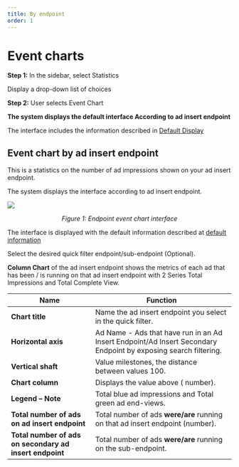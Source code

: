 ```yaml
---
title: By endpoint
order: 1
---
```


# Event charts

**Step 1:** In the sidebar, select Statistics

Display a drop-down list of choices

**Step 2:** User selects Event Chart

**The system displays the default interface According to ad insert endpoint**

The interface includes the information described in [Default Display](../a-open-statistic.md)

## Event chart by ad insert endpoint

This is a statistics on the number of ad impressions shown on your ad insert endpoint.

The system displays the interface according to ad insert endpoint.

![](/images/dai/event-chart-by-endpoint.png)

<center>

_Figure 1: Endpoint event chart interface_

</center>

The interface is displayed with the default information described at [default information](../a-open-statistic.md)

Select the desired quick filter endpoint/sub-endpoint (Optional).

**Column Chart** of the ad insert endpoint shows the metrics of each ad that has been / is running on that ad insert endpoint with 2 Series Total Impressions and Total Complete View.

| Name                                                    | Function                                                                                                        |
| ------------------------------------------------------- | --------------------------------------------------------------------------------------------------------------- |
| **Chart title**                                         | Name the ad insert endpoint you select in the quick filter.                                                     |
| **Horizontal axis**                                     | Ad Name - Ads that have run in an Ad Insert Endpoint/Ad Insert Secondary Endpoint by exposing search filtering. |
| **Vertical shaft**                                      | Value milestones, the distance between values 100.                                                              |
| **Chart column**                                        | Displays the value above ( number).                                                          |
| **Legend – Note**                                       | Total blue ad impressions and Total green ad end-views.                                                         |
| **Total number of ads on ad insert endpoint**           | Total number of ads **were/are** running on that ad insert endpoint (number).                |
| **Total number of ads on secondary ad insert endpoint** | Total number of ads **were/are** running on the sub-endpoint.                                                   |

